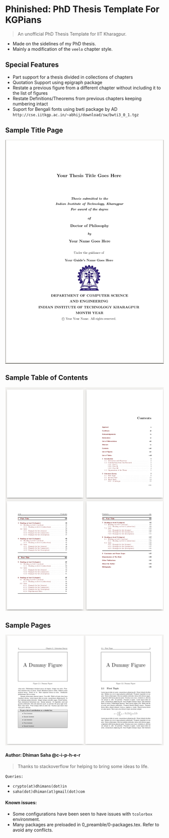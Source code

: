 # Phinished: PhD Thesis Template For KGPians

> An unofficial PhD Thesis Template for IIT Kharagpur. 
- Made on the sidelines of my PhD thesis. 
- Mainly a modification of the ``veelo`` chapter style.

## Special Features
- Part support for a thesis divided in collections of chapters 
- Quotation Support using epigraph package
- Restate a previous figure from a different chapter without including it to the list of figures
- Restate Definitions/Theorems from previous chapters keeping numbering intact
- Suport for Bengali fonts using bwti package by AD ``http://cse.iitkgp.ac.in/~abhij/download/sw/bwti3_0_1.tgz``

## Sample Title Page
![Sample Title Page](https://github.com/c-i-p-h-e-r/PhinisheD/blob/master/sample_titlepage.jpg)

## Sample Table of Contents
![Sample Table of Contents](https://github.com/c-i-p-h-e-r/PhinisheD/blob/master/sample_toc.jpg)

## Sample Pages 
![Sample Pages](https://github.com/c-i-p-h-e-r/PhinisheD/blob/master/sample_pages.jpg)


#### Author: Dhiman Saha @c-i-p-h-e-r

> Thanks to stackoverflow for helping to bring some ideas to life.

``Queries: ``
- ``crypto(at)dhimans(dot)in``
- ``saha(dot)dhiman(at)gmail(dot)com ``

#### Known issues:
- Some configurations have been seen to have issues with `tcolorbox` environment. 
- Many packages are preloaded in 0_preamble/0-packages.tex. Refer to avoid any conflicts.
